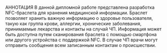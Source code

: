 АННОТАЦИЯ
В данной дипломной работе представлена разработка NFC-браслета для хранения медицинской информации. Браслет позволяет хранить важную информацию о здоровье пользователя, такую как группа крови, аллергии, хронические заболевания, принимаемые лекарства и контакты на случай ЧП. Информация может быть доступна путем сканирования браслета с помощью смартфона или другого устройства с поддержкой NFC. В случае ЧП врачи могут отправить сообщения всем записанным контактам о происшествии.